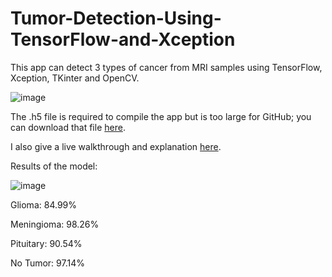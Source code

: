 # Tumor-Detection-Using-TensorFlow-and-Xception

This app can detect 3 types of cancer from MRI samples using TensorFlow, Xception, TKinter and OpenCV.

![image](https://github.com/marshallhm1/Tumor-Detection-Using-TensorFlow-and-Xception/assets/105462702/063eac7f-77e8-4c4f-9b2b-a72836eade82)

The .h5 file is required to compile the app but is too large for GitHub; you can download that file [here]([https://file.io/o2lDKDoY3SCC]).

I also give a live walkthrough and explanation [here]([https://www.youtube.com/watch?v=cfH0qwDjWaA&ab_channel=MarshallMorgan]).

Results of the model: 

![image](https://github.com/marshallhm1/Tumor-Detection-Using-TensorFlow-and-Xception/assets/105462702/063eac7f-77e8-4c4f-9b2b-a72836eade82)


Glioma: 84.99%

Meningioma: 98.26%

Pituitary: 90.54%

No Tumor: 97.14%
